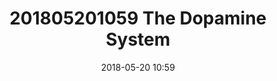 ---
title: 201805201059 The Dopamine System
date: 2018-05-20 10:59
tags: #neuroscience #brainstructure
---